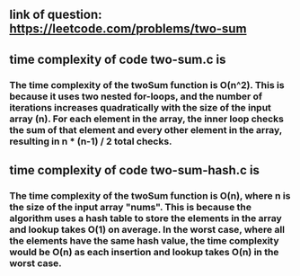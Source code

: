 ## link of question: https://leetcode.com/problems/two-sum

## time complexity of code two-sum.c is 
### The time complexity of the twoSum function is O(n^2). This is because it uses two nested for-loops, and the number of iterations increases quadratically with the size of the input array (n). For each element in the array, the inner loop checks the sum of that element and every other element in the array, resulting in n * (n-1) / 2 total checks.

## time complexity of code two-sum-hash.c is 
### The time complexity of the twoSum function is O(n), where n is the size of the input array "nums". This is because the algorithm uses a hash table to store the elements in the array and lookup takes O(1) on average. In the worst case, where all the elements have the same hash value, the time complexity would be O(n) as each insertion and lookup takes O(n) in the worst case.
